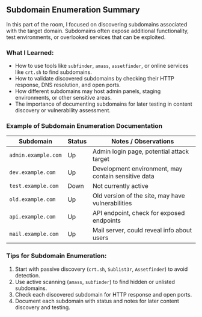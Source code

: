 ## Subdomain Enumeration Summary

In this part of the room, I focused on discovering subdomains associated with the target domain. Subdomains often expose additional functionality, test environments, or overlooked services that can be exploited.

### What I Learned:
- How to use tools like `subfinder`, `amass`, `assetfinder`, or online services like `crt.sh` to find subdomains.
- How to validate discovered subdomains by checking their HTTP response, DNS resolution, and open ports.
- How different subdomains may host admin panels, staging environments, or other sensitive areas.
- The importance of documenting subdomains for later testing in content discovery or vulnerability assessment.

### Example of Subdomain Enumeration Documentation

| Subdomain                | Status | Notes / Observations                          |
|---------------------------|--------|-----------------------------------------------|
| `admin.example.com`       | Up     | Admin login page, potential attack target    |
| `dev.example.com`         | Up     | Development environment, may contain sensitive data |
| `test.example.com`        | Down   | Not currently active                          |
| `old.example.com`         | Up     | Old version of the site, may have vulnerabilities |
| `api.example.com`         | Up     | API endpoint, check for exposed endpoints     |
| `mail.example.com`        | Up     | Mail server, could reveal info about users    |

### Tips for Subdomain Enumeration:
1. Start with passive discovery (`crt.sh`, `Sublist3r`, `Assetfinder`) to avoid detection.  
2. Use active scanning (`amass`, `subfinder`) to find hidden or unlisted subdomains.  
3. Check each discovered subdomain for HTTP response and open ports.  
4. Document each subdomain with status and notes for later content discovery and testing.
